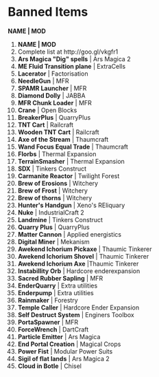 <h1> Banned Items</h1>
<b>NAME | MOD </b>

<ol>
	<li><b>NAME | MOD </b> </li>
	<li>Complete list at http://goo.gl/vkgfr1</li>
	<li><b>Ars Magica "Dig" spells</b> | Ars Magica 2 </li>
	<li><b>ME Fluid Transition plane</b> | ExtraCells </li>
	<li><b>Lacerator</b> | Factorisation </li>
	<li><b>NeedleGun</b> | MFR </li>
	<li><b>SPAMR Launcher</b> | MFR </li>
	<li><b>Diamond Dolly</b> | JABBA </li>
	<li><b>MFR Chunk Loader</b> | MFR </li>
	<li><b>Crane</b> | Open Blocks  </li>
	<li><b>BreakerPlus</b> | QuarryPlus </li>
	<li><b>TNT Cart</b> | Railcraft  </li>
	<li><b>Wooden TNT Cart</b> | Railcraft  </li>
	<li><b>Axe of the Stream</b> | Thaumcraft  </li>
	<li><b>Wand Focus Equal Trade</b> | Thaumcraft  </li>
	<li><b>Florbs</b> | Thermal Expansion </li>
	<li><b>TerrainSmasher</b> | Thermal Expansion </li>
	<li><b>SDX</b> | Tinkers Construct  </li>
	<li><b>Carmanite Reactor</b> | Twilight Forest  </li>
	<li><b>Brew of Erosions</b> | Witchery  </li>
	<li><b>Brew of Frost</b> | Witchery  </li>
	<li><b>Brew of thorns</b> | Witchery  </li>
	<li><b>Hunter's Handgun</b> | Xeno's REliquary  </li>
	<li><b>Nuke</b> | IndustrialCraft 2  </li>
	<li><b>Landmine</b> | Tinkers Construct  </li>
	<li><b>Quarry Plus</b> | QuarryPlus  </li>
	<li><b>Matter Cannon</b> | Applied energistics  </li>
	<li><b>Digital Miner</b> | Mekanism  </li>
	<li><b>Awekend Ichorium Pickaxe</b> | Thaumic Tinkerer  </li>
	<li><b>Awekend Ichorium Shovel</b> | Thaumic Tinkerer  </li>
	<li><b>Awekend Ichorium Axe</b> |Thaumic Tinkerer  </li>
	<li><b>Instabillity Orb</b> | Hardcore enderexpansion  </li>
	<li><b>Sacred Rubber Sapling</b> | MFR </li>
	<li><b>EnderQuarry</b> | Extra utilities  </li>
	<li><b>Enderpump</b> | Extra utilities  </li>
	<li><b>Rainmaker</b> | Forestry  </li>
	<li><b>Temple Caller</b> | Hardcore Ender Expansion  </li>
	<li><b>Self Destruct System</b> | Enginers Toolbox  </li>
	<li><b>PortaSpawner</b> | MFR  </li>
	<li><b>ForceWrench</b> | DartCraft  </li>
	<li><b>Particle Emitter</b> | Ars Magica  </li>
	<li><b>End Portal Creation</b> | Magical Crops </li>
	<li><b>Power Fist</b> | Modular Power Suits </li>
	<li><b>Sigil of flat lands</b> | Ars Magica 2  </li>
	<li><b>Cloud in Botle</b> | Chisel  </li>
</ol>